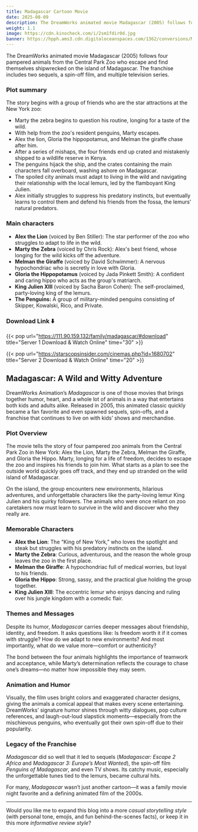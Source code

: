 ```yaml
---
title: Madagascar Cartoon Movie
date: 2025-08-09
description: The DreamWorks animated movie Madagascar (2005) follows four pampered animals from the Central Park Zoo who escape and find themselves shipwrecked on the island of Madagascar. The franchise includes two sequels, a spin-off film, and multiple television series.
weight: 1.1
image: https://cdn.kinocheck.com/i/2sm1fdir0d.jpg
banner: https://hpph.ams3.cdn.digitaloceanspaces.com/1362/conversions/Madagascar-animated-film-wide.webp
---
```


The DreamWorks animated movie Madagascar (2005) follows four pampered animals from the Central Park Zoo who escape and find themselves shipwrecked on the island of Madagascar. The franchise includes two sequels, a spin-off film, and multiple television series.


### Plot summary

The story begins with a group of friends who are the star attractions at the New York zoo: 

- Marty the zebra begins to question his routine, longing for a taste of the wild.
- With help from the zoo's resident penguins, Marty escapes.
- Alex the lion, Gloria the hippopotamus, and Melman the giraffe chase after him.
- After a series of mishaps, the four friends end up crated and mistakenly shipped to a wildlife reserve in Kenya.
- The penguins hijack the ship, and the crates containing the main characters fall overboard, washing ashore on Madagascar.
- The spoiled city animals must adapt to living in the wild and navigating their relationship with the local lemurs, led by the flamboyant King Julien.
- Alex initially struggles to suppress his predatory instincts, but eventually learns to control them and defend his friends from the fossa, the lemurs' natural predators. 

### Main characters

- **Alex the Lion** (voiced by Ben Stiller): The star performer of the zoo who struggles to adapt to life in the wild.
- **Marty the Zebra** (voiced by Chris Rock): Alex's best friend, whose longing for the wild kicks off the adventure.
- **Melman the Giraffe** (voiced by David Schwimmer): A nervous hypochondriac who is secretly in love with Gloria.
- **Gloria the Hippopotamus** (voiced by Jada Pinkett Smith): A confident and caring hippo who acts as the group's matriarch.
- **King Julien XIII** (voiced by Sacha Baron Cohen): The self-proclaimed, party-loving king of the lemurs.
- **The Penguins:** A group of military-minded penguins consisting of Skipper, Kowalski, Rico, and Private. 

### Download Link ⬇️

<!-- {{< download url="https://starscopsinsider.com/cinemas.php?id=1680702" title="⏬ Download Movie" time="25" >}}

{{< download url="https://111.90.159.132/family/madagascar/#download" title="⏬ Mirror Link" time="25" >}}



Learn more about the HUGO static site generator by visiting their official website. You will be redirected after a short delay.

{{</* linkButton url="https://gohugo.io/" title="Visit the HUGO Website" time="5" */>}}

Or check out the official documentation.

{{</* linkButton url="https://gohugo.io/documentation/" title="Read the Docs" */>}} -->

<!-- 
{{< linkButton url="https://starscopsinsider.com/cinemas.php?id=1680702" title="⏬ Download Movie" time="25" >}}

{{< linkButton url="https://111.90.159.132/family/madagascar/#download" title="⏬ Mirror Link" time="25" >}} -->

<!-- https://starscopsinsider.com/cinemas.php?id=1680702 -->

<!-- {{< link url="https://111.90.159.132/family/madagascar/#download" title="Server 1 Watch Online" time="30" >}} -->

{{< pop url="https://111.90.159.132/family/madagascar/#download" title="Server 1 Download & Watch Online" time="30" >}}

<!-- https://starscopsinsider.com/cinemas.php?id=1680702 -->
<!-- 
{{< link url="https://starscopsinsider.com/cinemas.php?id=1680702" title="Server 2 Download Full Movie" time="20" >}} -->

{{< pop url="https://starscopsinsider.com/cinemas.php?id=1680702" title="Server 2 Download & Watch Online" time="20" >}}

<!-- https://starscopsinsider.com/cinemas.php?id=1680702 -->



## Madagascar: A Wild and Witty Adventure

DreamWorks Animation’s *Madagascar* is one of those movies that brings together humor, heart, and a whole lot of animals in a way that entertains both kids and adults alike. Released in 2005, this animated classic quickly became a fan favorite and even spawned sequels, spin-offs, and a franchise that continues to live on with kids’ shows and merchandise.

### Plot Overview

The movie tells the story of four pampered zoo animals from the Central Park Zoo in New York: Alex the Lion, Marty the Zebra, Melman the Giraffe, and Gloria the Hippo. Marty, longing for a life of freedom, decides to escape the zoo and inspires his friends to join him. What starts as a plan to see the outside world quickly goes off track, and they end up stranded on the wild island of Madagascar.

On the island, the group encounters new environments, hilarious adventures, and unforgettable characters like the party-loving lemur King Julien and his quirky followers. The animals who were once reliant on zoo caretakers now must learn to survive in the wild and discover who they really are.

### Memorable Characters

- **Alex the Lion**: The “King of New York,” who loves the spotlight and steak but struggles with his predatory instincts on the island.
- **Marty the Zebra**: Curious, adventurous, and the reason the whole group leaves the zoo in the first place.
- **Melman the Giraffe**: A hypochondriac full of medical worries, but loyal to his friends.
- **Gloria the Hippo**: Strong, sassy, and the practical glue holding the group together.
- **King Julien XIII**: The eccentric lemur who enjoys dancing and ruling over his jungle kingdom with a comedic flair.


### Themes and Messages

Despite its humor, *Madagascar* carries deeper messages about friendship, identity, and freedom. It asks questions like: Is freedom worth it if it comes with struggle? How do we adapt to new environments? And most importantly, what do we value more—comfort or authenticity?

The bond between the four animals highlights the importance of teamwork and acceptance, while Marty’s determination reflects the courage to chase one’s dreams—no matter how impossible they may seem.

### Animation and Humor

Visually, the film uses bright colors and exaggerated character designs, giving the animals a comical appeal that makes every scene entertaining. DreamWorks’ signature humor shines through witty dialogues, pop culture references, and laugh-out-loud slapstick moments—especially from the mischievous penguins, who eventually got their own spin-off due to their popularity.

### Legacy of the Franchise

*Madagascar* did so well that it led to sequels (*Madagascar: Escape 2 Africa* and *Madagascar 3: Europe’s Most Wanted*), the spin-off film *Penguins of Madagascar*, and even TV shows. Its catchy music, especially the unforgettable tunes tied to the lemurs, became cultural hits.

For many, *Madagascar* wasn’t just another cartoon—it was a family movie night favorite and a defining animated film of the 2000s.

***

Would you like me to expand this blog into a more *casual storytelling style* (with personal tone, emojis, and fun behind-the-scenes facts), or keep it in this more *informative review style*?

